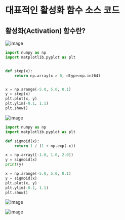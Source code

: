 # 대표적인 활성화 함수 소스 코드

## 활성화(Activation) 함수란?
![image](https://github.com/user-attachments/assets/6b2f4c18-ec99-4cfd-ada8-3232e7108457)

```python
import numpy as np
import matplotlib.pyplot as plt


def step(x):
    return np.array(x > 0, dtype=np.int64)


x = np.arange(-5.0, 5.0, 0.1)
y = step(x)
plt.plot(x, y)
plt.ylim(-0.1, 1.1)
plt.show()
```
![image](https://github.com/user-attachments/assets/b5f3f695-8be0-4ead-9c70-8080cf7aabcd)

```python
import numpy as np
import matplotlib.pyplot as plt

def sigmoid(x):
    return 1 / (1 + np.exp(-x))

x = np.array([-1.0, 1.0, 2.0])
y = sigmoid(x)
print(y)

x = np.arange(-5.0, 5.0, 0.1)
y = sigmoid(x)
plt.plot(x, y)
plt.ylim(-0.1, 1.1)
plt.show()
```
![image](https://github.com/user-attachments/assets/2d4aa97d-33eb-4619-aa6c-ab4ccb781d2b)

![image](https://github.com/user-attachments/assets/06726459-e6a6-4514-a8db-bbb63954e9ca)
